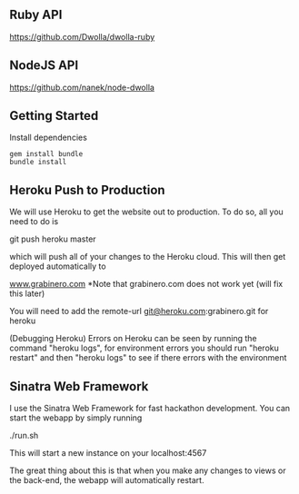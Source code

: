 Ruby API
--------
https://github.com/Dwolla/dwolla-ruby

NodeJS API
---------
https://github.com/nanek/node-dwolla


Getting Started
--------
Install dependencies

    gem install bundle
    bundle install


Heroku Push to Production
-------------------------
We will use Heroku to get the website out to production. To do so, all you need to do is

git push heroku master

which will push all of your changes to the Heroku cloud. This will then get deployed automatically to

www.grabinero.com
*Note that grabinero.com does not work yet (will fix this later)

You will need to add the remote-url git@heroku.com:grabinero.git for heroku

(Debugging Heroku)
Errors on Heroku can be seen by running the command "heroku logs", for environment errors you should run "heroku restart" and then "heroku logs" to see if there errors with the environment

Sinatra Web Framework
---------------------
I use the Sinatra Web Framework for fast hackathon development. You can start the webapp by simply running

./run.sh

This will start a new instance on your localhost:4567

The great thing about this is that when you make any changes to views or the back-end, the webapp will automatically restart.

